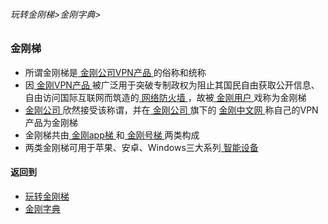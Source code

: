 ###### 玩转金刚梯>金刚字典>

### 金刚梯

- 所谓金刚梯是[ 金刚公司VPN产品 ]()的俗称和统称
- 因[ 金刚VPN产品 ]()被广泛用于突破专制政权为阻止其国民自由获取公开信息、自由访问国际互联网而筑造的[ 网络防火墙 ]()，故被[ 金刚用户 ]()戏称为金刚梯
- [ 金刚公司 ]()欣然接受该称谓，并在[ 金刚公司 ]()旗下的 [ 金刚中文网 ]()称自己的VPN产品为金刚梯
- 金刚梯共由[ 金刚app梯 ]()和[ 金刚号梯 ]()两类构成
- 两类金刚梯可用于苹果、安卓、Windows三大系列[ 智能设备 ]()


#### 返回到
- [玩转金刚梯](https://github.com/a2zitpro/web/blob/master/LadderFree/main.md)
- [金刚字典](https://github.com/a2zitpro/web/blob/master/LadderFree/kkDictionary/kkDictionary.md)
